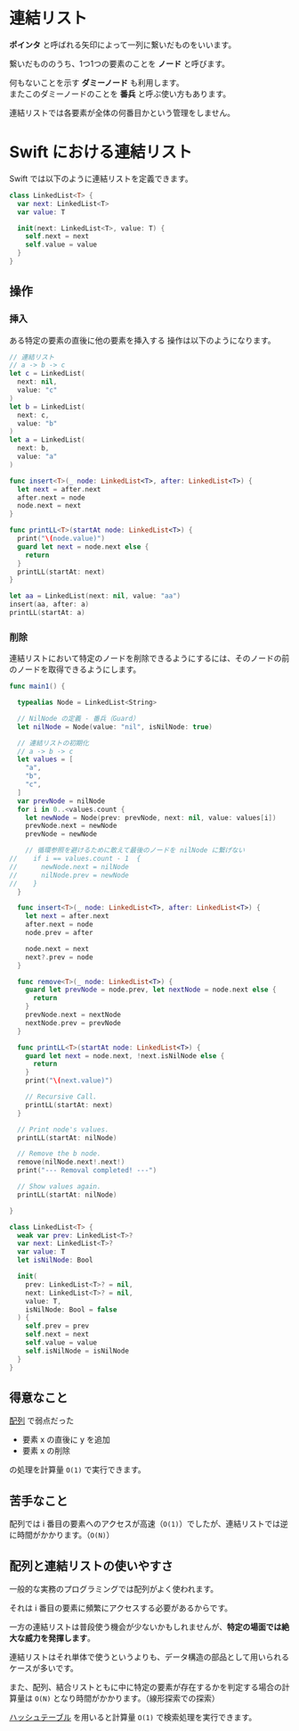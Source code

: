 # 連結リスト

**ポインタ** と呼ばれる矢印によって一列に繋いだものをいいます。

繋いだもののうち、1つ1つの要素のことを **ノード** と呼びます。

何もないことを示す **ダミーノード** も利用します。<br>またこのダミーノードのことを **番兵** と呼ぶ使い方もあります。

連結リストでは各要素が全体の何番目かという管理をしません。

# Swift における連結リスト

Swift では以下のように連結リストを定義できます。

```swift
class LinkedList<T> {
  var next: LinkedList<T>
  var value: T

  init(next: LinkedList<T>, value: T) {
    self.next = next
    self.value = value
  }
}
```

## 操作

### 挿入

ある特定の要素の直後に他の要素を挿入する 操作は以下のようになります。

```swift
// 連結リスト
// a -> b -> c
let c = LinkedList(
  next: nil,
  value: "c"
)
let b = LinkedList(
  next: c,
  value: "b"
)
let a = LinkedList(
  next: b,
  value: "a"
)

func insert<T>(_ node: LinkedList<T>, after: LinkedList<T>) {
  let next = after.next
  after.next = node
  node.next = next
}

func printLL<T>(startAt node: LinkedList<T>) {
  print("\(node.value)")
  guard let next = node.next else {
    return
  }
  printLL(startAt: next)
}

let aa = LinkedList(next: nil, value: "aa")
insert(aa, after: a)
printLL(startAt: a)
```

### 削除

連結リストにおいて特定のノードを削除できるようにするには、そのノードの前のノードを取得できるようにします。

```swift
func main1() {

  typealias Node = LinkedList<String>

  // NilNode の定義 - 番兵（Guard）
  let nilNode = Node(value: "nil", isNilNode: true)

  // 連結リストの初期化
  // a -> b -> c
  let values = [
    "a",
    "b",
    "c",
  ]
  var prevNode = nilNode
  for i in 0..<values.count {
    let newNode = Node(prev: prevNode, next: nil, value: values[i])
    prevNode.next = newNode
    prevNode = newNode

    // 循環参照を避けるために敢えて最後のノードを nilNode に繋げない
//    if i == values.count - 1  {
//      newNode.next = nilNode
//      nilNode.prev = newNode
//    }
  }

  func insert<T>(_ node: LinkedList<T>, after: LinkedList<T>) {
    let next = after.next
    after.next = node
    node.prev = after

    node.next = next
    next?.prev = node
  }

  func remove<T>(_ node: LinkedList<T>) {
    guard let prevNode = node.prev, let nextNode = node.next else {
      return
    }
    prevNode.next = nextNode
    nextNode.prev = prevNode
  }

  func printLL<T>(startAt node: LinkedList<T>) {
    guard let next = node.next, !next.isNilNode else {
      return
    }
    print("\(next.value)")

    // Recursive Call.
    printLL(startAt: next)
  }

  // Print node's values.
  printLL(startAt: nilNode)

  // Remove the b node.
  remove(nilNode.next!.next!)
  print("--- Removal completed! ---")

  // Show values again.
  printLL(startAt: nilNode)

}

class LinkedList<T> {
  weak var prev: LinkedList<T>?
  var next: LinkedList<T>?
  var value: T
  let isNilNode: Bool

  init(
    prev: LinkedList<T>? = nil,
    next: LinkedList<T>? = nil,
    value: T,
    isNilNode: Bool = false
  ) {
    self.prev = prev
    self.next = next
    self.value = value
    self.isNilNode = isNilNode
  }
}
```

## 得意なこと

[配列](array.md) で弱点だった

- 要素 x の直後に y を追加
- 要素 x の削除

の処理を計算量 `O(1)` で実行できます。

## 苦手なこと

配列では i 番目の要素へのアクセスが高速（`O(1)`）でしたが、連結リストでは逆に時間がかかります。（`O(N)`）

## 配列と連結リストの使いやすさ

一般的な実務のプログラミングでは配列がよく使われます。

それは i 番目の要素に頻繁にアクセスする必要があるからです。

一方の連結リストは普段使う機会が少ないかもしれませんが、**特定の場面では絶大な威力を発揮します**。

連結リストはそれ単体で使うというよりも、データ構造の部品として用いられるケースが多いです。

また、配列、結合リストともに中に特定の要素が存在するかを判定する場合の計算量は `O(N)` となり時間がかかります。（線形探索での探索）

[ハッシュテーブル](hash_table.md) を用いると計算量 `O(1)` で検索処理を実行できます。

